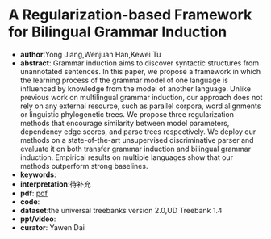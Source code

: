# A Regularization-based Framework for Bilingual Grammar Induction

- **author**:Yong Jiang,Wenjuan Han,Kewei Tu
- **abstract**: Grammar induction aims to discover syntactic structures from unannotated sentences. In this paper, we propose a framework in which the learning process of the grammar model of one language is influenced by knowledge from the model of another language. Unlike previous work on multilingual grammar induction, our approach does not rely on any external resource, such as parallel corpora, word alignments or linguistic phylogenetic trees. We propose three regularization methods that encourage similarity between model parameters, dependency edge scores, and parse trees respectively. We deploy our methods on a state-of-the-art unsupervised discriminative parser and evaluate it on both transfer grammar induction and bilingual grammar induction. Empirical results on multiple languages show that our methods outperform strong baselines. 
- **keywords**:
- **interpretation**:待补充
- **pdf**: [pdf]( https://www.aclweb.org/anthology/D19-1148.pdf )
- **code**: 
- **dataset**:the universal treebanks version 2.0,UD Treebank 1.4
- **ppt/video**:
- **curator**: Yawen Dai